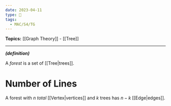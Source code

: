```yaml
---
date: 2023-04-11
type: 🧠
tags:
  - MAC/S4/TG
---
```


**Topics:** [[Graph Theory]] - [[Tree]]

---

_**(definition)**_

A _forest_ is a set of [[Tree|trees]].

# Number of Lines

A forest with $n$ _total_ [[Vertex|vertices]] and $k$ trees has $n-k$ [[Edge|edges]].
